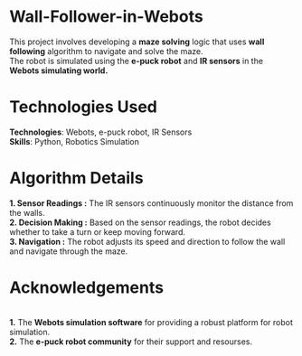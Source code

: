 # Wall-Follower-in-Webots
This project involves developing a **maze solving** logic that uses **wall following** algorithm to navigate and solve the maze.
<br>The robot is simulated using the **e-puck robot** and **IR sensors** in the **Webots simulating world.**

# Technologies Used
**Technologies**: Webots, e-puck robot, IR Sensors
<br>**Skills**: Python, Robotics Simulation

# Algorithm Details
**1. Sensor Readings :** The IR sensors continuously monitor the distance from the walls.
<br>**2. Decision Making :** Based on the sensor readings, the robot decides whether to take a turn or keep moving forward.
<br>**3. Navigation :** The robot adjusts its speed and direction to follow the wall and navigate through the maze.

# Acknowledgements
<br>**1.** The **Webots simulation software** for providing a robust platform for robot simulation.
<br>**2.** The **e-puck robot community** for their support and resourses.
